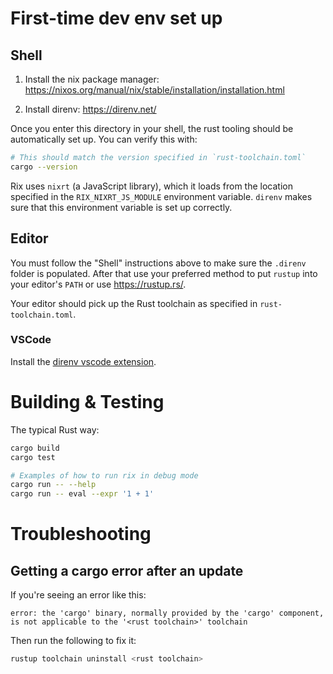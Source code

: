 # First-time dev env set up

## Shell

1. Install the nix package manager:
   https://nixos.org/manual/nix/stable/installation/installation.html

2. Install direnv: https://direnv.net/

Once you enter this directory in your shell, the rust tooling should be
automatically set up. You can verify this with:

```bash
# This should match the version specified in `rust-toolchain.toml`
cargo --version
```

Rix uses `nixrt` (a JavaScript library), which it loads from the location
specified in the `RIX_NIXRT_JS_MODULE` environment variable. `direnv` makes
sure that this environment variable is set up correctly.

## Editor

You must follow the "Shell" instructions above to make sure the `.direnv`
folder is populated. After that use your preferred method to put `rustup`
into your editor's `PATH` or use https://rustup.rs/.

Your editor should pick up the Rust toolchain as specified in
`rust-toolchain.toml`.

### VSCode

Install the [direnv vscode extension](https://github.com/direnv/direnv-vscode).

# Building & Testing

The typical Rust way:

```bash
cargo build
cargo test

# Examples of how to run rix in debug mode
cargo run -- --help
cargo run -- eval --expr '1 + 1'
```

# Troubleshooting

## Getting a cargo error after an update

If you're seeing an error like this:

```
error: the 'cargo' binary, normally provided by the 'cargo' component, is not applicable to the '<rust toolchain>' toolchain
```

Then run the following to fix it:

```bash
rustup toolchain uninstall <rust toolchain>
```
